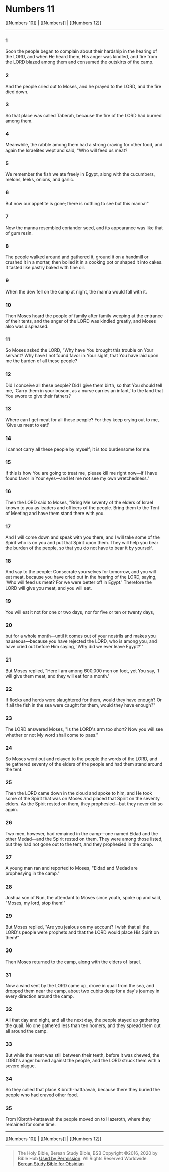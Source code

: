 # Numbers 11

[[Numbers 10]] | [[Numbers]] | [[Numbers 12]]

---

### 1
Soon the people began to complain about their hardship in the hearing of the LORD, and when He heard them, His anger was kindled, and fire from the LORD blazed among them and consumed the outskirts of the camp.

### 2
And the people cried out to Moses, and he prayed to the LORD, and the fire died down.

### 3
So that place was called Taberah, because the fire of the LORD had burned among them.

### 4
Meanwhile, the rabble among them had a strong craving for other food, and again the Israelites wept and said, "Who will feed us meat?

### 5
We remember the fish we ate freely in Egypt, along with the cucumbers, melons, leeks, onions, and garlic.

### 6
But now our appetite is gone; there is nothing to see but this manna!"

### 7
Now the manna resembled coriander seed, and its appearance was like that of gum resin.

### 8
The people walked around and gathered it, ground it on a handmill or crushed it in a mortar, then boiled it in a cooking pot or shaped it into cakes. It tasted like pastry baked with fine oil.

### 9
When the dew fell on the camp at night, the manna would fall with it.

### 10
Then Moses heard the people of family after family weeping at the entrance of their tents, and the anger of the LORD was kindled greatly, and Moses also was displeased.

### 11
So Moses asked the LORD, "Why have You brought this trouble on Your servant? Why have I not found favor in Your sight, that You have laid upon me the burden of all these people?

### 12
Did I conceive all these people? Did I give them birth, so that You should tell me, 'Carry them in your bosom, as a nurse carries an infant,' to the land that You swore to give their fathers?

### 13
Where can I get meat for all these people? For they keep crying out to me, 'Give us meat to eat!'

### 14
I cannot carry all these people by myself; it is too burdensome for me.

### 15
If this is how You are going to treat me, please kill me right now—if I have found favor in Your eyes—and let me not see my own wretchedness."

### 16
Then the LORD said to Moses, "Bring Me seventy of the elders of Israel known to you as leaders and officers of the people. Bring them to the Tent of Meeting and have them stand there with you.

### 17
And I will come down and speak with you there, and I will take some of the Spirit who is on you and put that Spirit upon them. They will help you bear the burden of the people, so that you do not have to bear it by yourself.

### 18
And say to the people: Consecrate yourselves for tomorrow, and you will eat meat, because you have cried out in the hearing of the LORD, saying, 'Who will feed us meat? For we were better off in Egypt.' Therefore the LORD will give you meat, and you will eat.

### 19
You will eat it not for one or two days, nor for five or ten or twenty days,

### 20
but for a whole month—until it comes out of your nostrils and makes you nauseous—because you have rejected the LORD, who is among you, and have cried out before Him saying, 'Why did we ever leave Egypt?'"

### 21
But Moses replied, "Here I am among 600,000 men on foot, yet You say, 'I will give them meat, and they will eat for a month.'

### 22
If flocks and herds were slaughtered for them, would they have enough? Or if all the fish in the sea were caught for them, would they have enough?"

### 23
The LORD answered Moses, "Is the LORD's arm too short? Now you will see whether or not My word shall come to pass."

### 24
So Moses went out and relayed to the people the words of the LORD, and he gathered seventy of the elders of the people and had them stand around the tent.

### 25
Then the LORD came down in the cloud and spoke to him, and He took some of the Spirit that was on Moses and placed that Spirit on the seventy elders. As the Spirit rested on them, they prophesied—but they never did so again.

### 26
Two men, however, had remained in the camp—one named Eldad and the other Medad—and the Spirit rested on them. They were among those listed, but they had not gone out to the tent, and they prophesied in the camp.

### 27
A young man ran and reported to Moses, "Eldad and Medad are prophesying in the camp."

### 28
Joshua son of Nun, the attendant to Moses since youth, spoke up and said, "Moses, my lord, stop them!"

### 29
But Moses replied, "Are you jealous on my account? I wish that all the LORD's people were prophets and that the LORD would place His Spirit on them!"

### 30
Then Moses returned to the camp, along with the elders of Israel.

### 31
Now a wind sent by the LORD came up, drove in quail from the sea, and dropped them near the camp, about two cubits deep for a day's journey in every direction around the camp.

### 32
All that day and night, and all the next day, the people stayed up gathering the quail. No one gathered less than ten homers, and they spread them out all around the camp.

### 33
But while the meat was still between their teeth, before it was chewed, the LORD's anger burned against the people, and the LORD struck them with a severe plague.

### 34
So they called that place Kibroth-hattaavah, because there they buried the people who had craved other food.

### 35
From Kibroth-hattaavah the people moved on to Hazeroth, where they remained for some time.

---

[[Numbers 10]] | [[Numbers]] | [[Numbers 12]]

---

> The Holy Bible, Berean Study Bible, BSB
> Copyright &copy;2016, 2020 by Bible Hub
> [Used by Permission](https://berean.bible/terms.htm). All Rights Reserved Worldwide.
> [Berean Study Bible for Obsidian](https://github.com/gapmiss/berean-study-bible-for-obsidian)

